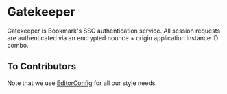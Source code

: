 # Gatekeeper

Gatekeeper is Bookmark's SSO authentication service. All session requests are authenticated via an encrypted nounce + origin application instance ID combo.

## To Contributors

Note that we use [EditorConfig](http://editorconfig.org/) for all our style needs.